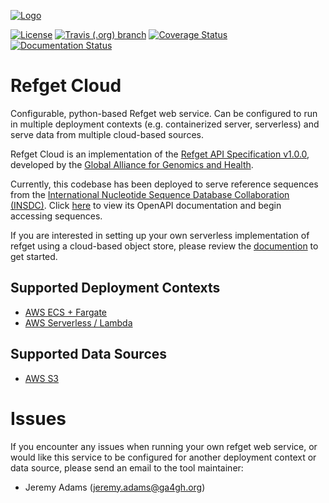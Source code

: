 [![Logo](https://www.ga4gh.org/wp-content/themes/ga4gh-theme/gfx/GA-logo-horizontal-tag-RGB.svg)](https://ga4gh.org)

[![License](https://img.shields.io/badge/License-Apache%202.0-blue.svg?style=flat-square)](https://opensource.org/licenses/Apache-2.0)
[![Travis (.org) branch](https://img.shields.io/travis/ga4gh/refget-serverless/master.svg?style=flat-square)](https://travis-ci.org/ga4gh/refget-serverless)
[![Coverage Status](https://img.shields.io/coveralls/github/ga4gh/refget-serverless.svg?style=flat-square)](https://coveralls.io/github/ga4gh/refget-serverless?branch=master)
[![Documentation Status](https://readthedocs.org/projects/refget-serverless/badge/?version=latest&style=flat-square)](https://refget-serverless.readthedocs.io/en/latest/?badge=latest)

# Refget Cloud

Configurable, python-based Refget web service. Can be configured to run in multiple deployment contexts (e.g. containerized server, serverless) and serve data from multiple cloud-based sources.

Refget Cloud is an implementation of the [Refget API Specification v1.0.0](https://samtools.github.io/hts-specs/refget.html), developed by the [Global Alliance for Genomics and Health](https://www.ga4gh.org/).

Currently, this codebase has been deployed to serve reference sequences from the [International Nucleotide Sequence Database Collaboration (INSDC)](http://www.insdc.org/). Click [here](https://refget-insdc.jeremy-codes.com/index.html) to view its OpenAPI documentation and begin accessing sequences.

If you are interested in setting up your own serverless implementation of refget using a cloud-based object store, please review the [documention](docs/INDEX.md) to get started.

## Supported Deployment Contexts

* [AWS ECS + Fargate](docs/guides/DeployAwsEcsFargate.md)
* [AWS Serverless / Lambda](docs/guides/DeployAwsLambda.md)

## Supported Data Sources

* [AWS S3 ](docs/guides/DataSourceAwsS3.md)

# Issues

If you encounter any issues when running your own refget web service, or would like this service to be configured for another deployment context or data source, please send an email to the tool maintainer:

* Jeremy Adams (jeremy.adams@ga4gh.org)